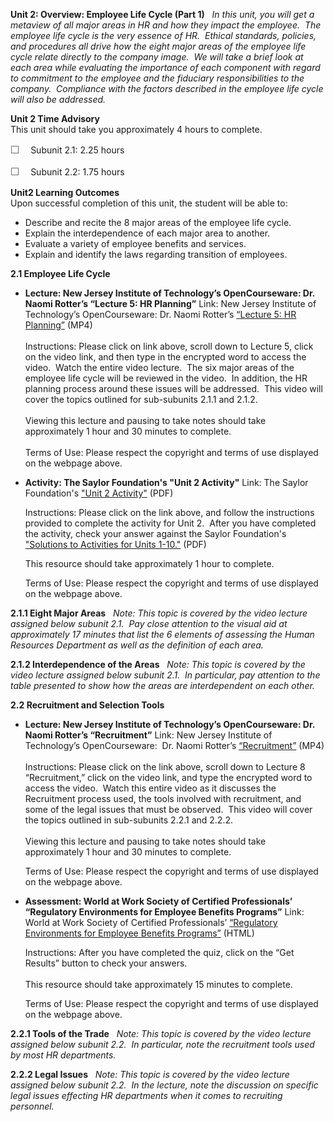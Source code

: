 **Unit 2: Overview: Employee Life Cycle (Part 1)** <span id="2"></span> 
*In this unit, you will get a metaview of all major areas in HR and how
they impact the employee.  The employee life cycle is the very essence
of HR.  Ethical standards, policies, and procedures all drive how the
eight major areas of the employee life cycle relate directly to the
company image.  We will take a brief look at each area while evaluating
the importance of each component with regard to commitment to the
employee and the fiduciary responsibilities to the company.  Compliance
with the factors described in the employee life cycle will also be
addressed.*

**Unit 2 Time Advisory**  
This unit should take you approximately 4 hours to complete.  
  
 <span
style="color: rgb(85, 85, 85); font-family: 'Myriad Pro', 'Gill Sans', 'Gill Sans MT', Calibri, sans-serif; font-size: 16px; line-height: 21px; text-align: left; -webkit-text-size-adjust: none; ">☐
   </span>Subunit 2.1: 2.25 hours  
  
 <span
style="color: rgb(85, 85, 85); font-family: 'Myriad Pro', 'Gill Sans', 'Gill Sans MT', Calibri, sans-serif; font-size: 16px; line-height: 21px; text-align: left; -webkit-text-size-adjust: none; ">☐
   </span>Subunit 2.2: 1.75 hours

**Unit2 Learning Outcomes**  
Upon successful completion of this unit, the student will be able to:  
  
-   Describe and recite the 8 major areas of the employee life cycle.
-   Explain the interdependence of each major area to another.
-   Evaluate a variety of employee benefits and services.
-   Explain and identify the laws regarding transition of employees.

**2.1 Employee Life Cycle** <span id="2.1"></span> 
-   **Lecture: New Jersey Institute of Technology’s OpenCourseware: Dr.
    Naomi Rotter’s “Lecture 5: HR Planning”**
    Link: New Jersey Institute of Technology’s OpenCourseware: Dr. Naomi
    Rotter’s [“Lecture 5: HR
    Planning”](http://ocw.njit.edu/som/hrm/hrm-303/index.php) (MP4)  
        
     Instructions: Please click on link above, scroll down to Lecture 5,
    click on the video link, and then type in the encrypted word to
    access the video.  Watch the entire video lecture.  The six major
    areas of the employee life cycle will be reviewed in the video.  In
    addition, the HR planning process around these issues will be
    addressed.  This video will cover the topics outlined for
    sub-subunits 2.1.1 and 2.1.2.  
        
     Viewing this lecture and pausing to take notes should take
    approximately 1 hour and 30 minutes to complete.  
        
     Terms of Use: Please respect the copyright and terms of use
    displayed on the webpage above. 

-   **Activity: The Saylor Foundation's "Unit 2 Activity"**
    Link: The Saylor Foundation's ["Unit 2
    Activity"](http://www.saylor.org/site/wp-content/uploads/2012/06/PRDV401-HR101-Units-1-10-Activities.pdf) (PDF)  
      
     Instructions: Please click on the link above, and follow the
    instructions provided to complete the activity for Unit 2.  After
    you have completed the activity, check your answer against the
    Saylor Foundation's ["Solutions to Activities for Units
    1-10."](http://www.saylor.org/site/wp-content/uploads/2012/06/PRDV401-HR101-Units-1-10-Activities-Answer-Key.pdf) (PDF)  
      
     This resource should take approximately 1 hour to complete.  
      
     Terms of Use: Please respect the copyright and terms of use
    displayed on the webpage above. 

**2.1.1 Eight Major Areas** <span id="2.1.1"></span> 
*Note: This topic is covered by the video lecture assigned below subunit
2.1.  Pay close attention to the visual aid at approximately 17 minutes
that list the 6 elements of assessing the Human Resources Department as
well as the definition of each area.*

**2.1.2 Interdependence of the Areas** <span id="2.1.2"></span> 
*Note: This topic is covered by the video lecture assigned below subunit
2.1.  In particular, pay attention to the table presented to show how
the areas are interdependent on each other.*

**2.2 Recruitment and Selection Tools** <span id="2.2"></span> 
-   **Lecture: New Jersey Institute of Technology’s OpenCourseware: Dr.
    Naomi Rotter’s “Recruitment”**
    Link: New Jersey Institute of Technology’s OpenCourseware:  Dr.
    Naomi Rotter’s
    [“Recruitment](http://ocw.njit.edu/som/hrm/hrm-303/index.php)[”](http://ocw.njit.edu/som/hrm/hrm-303/index.php) (MP4)  
        
     Instructions: Please click on the link above, scroll down to
    Lecture 8 “Recruitment,” click on the video link, and type the
    encrypted word to access the video.  Watch this entire video as it
    discusses the Recruitment process used, the tools involved with
    recruitment, and some of the legal issues that must be observed. 
    This video will cover the topics outlined in sub-subunits 2.2.1 and
    2.2.2.  
        
     Viewing this lecture and pausing to take notes should take
    approximately 1 hour and 30 minutes to complete.   
      
     Terms of Use: Please respect the copyright and terms of use
    displayed on the webpage above. 

-   **Assessment: World at Work Society of Certified Professionals’
    “Regulatory Environments for Employee Benefits Programs”**
    Link: World at Work Society of Certified Professionals’ [“Regulatory
    Environments for Employee Benefits
    Programs”](http://www.worldatworksociety.org/society/testknowledge/html/b1-selfquiz.jsp) (HTML)  
      
     Instructions: After you have completed the quiz, click on the “Get
    Results” button to check your answers.  
        
     This resource should take approximately 15 minutes to complete.  
      
     Terms of Use: Please respect the copyright and terms of use
    displayed on the webpage above. 

**2.2.1 Tools of the Trade** <span id="2.2.1"></span> 
*Note: This topic is covered by the video lecture assigned below subunit
2.2.  In particular, note the recruitment tools used by most HR
departments.*

**2.2.2 Legal Issues** <span id="2.2.2"></span> 
*Note: This topic is covered by the video lecture assigned below subunit
2.2.  In the lecture, note the discussion on specific legal issues
effecting HR departments when it comes to recruiting personnel.*


